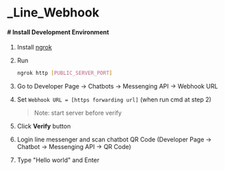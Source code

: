 # _Line_Webhook

#### # Install Development Environment
1. Install [ngrok](https://dashboard.ngrok.com/get-started/setup) 

2. Run
    ```sh 
    ngrok http [PUBLIC_SERVER_PORT]
    ```

3. Go to Developer Page -> Chatbots -> Messenging API -> Webhook URL 

4. Set `Webhook URL = [https forwarding url]` (when run cmd at step 2) 
    > Note: start server before verify

5. Click **Verify** button

6. Login line messenger and scan chatbot QR Code (Developer Page -> Chatbot -> Messenging API -> QR Code)

7. Type "Hello world" and Enter

